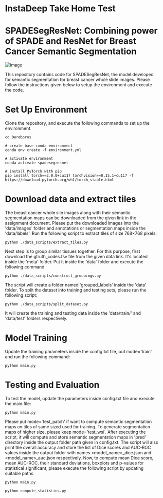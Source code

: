 # InstaDeep Take Home Test
# SPADESegResNet: Combining power of SPADE and ResNet for Breast Cancer Semantic Segmentation

![image](https://github.com/Srijay/SPADESegResNet/assets/6882352/14f39972-d5ba-47a0-aff0-cf322cbde712)

This repository contains code for SPADESegResNet, the model developed for semantic segmentation for breast cancer whole slide images. Please follow the instructions given below to setup the environment and execute the code.

# Set Up Environment

Clone the repository, and execute the following commands to set up the environment.

```
cd Ouroboros

# create base conda environment
conda env create -f environment.yml

# activate environment
conda activate spadesegresnet

# install PyTorch with pip
pip install torch==2.0.0+cu117 torchvision==0.15.1+cu117 -f https://download.pytorch.org/whl/torch_stable.html
```

# Download data and extract tiles

The breast cancer whole slie images along with their semantic segmentation maps can be downloaded from the given link in the assignment document. Please put the downloaded images into the 'data/images' folder and annotations or segmentation maps inside the 'data/labels'. Run the following script to extract tiles of size 768×768 pixels: 

```
python ./data_scripts/extract_tiles.py
```

Next step is to group similar tissues together. For this purpose, first download the gtruth_codes.tsv file from the given data link. It's located inside the 'meta' folder. Put it inside the 'data' folder and execute the following command

```
python ./data_scripts/construct_groupings.py
```

The script will create a folder named 'grouped_labels' inside the 'data' folder. To split the dataset into training and testing sets, please run the following script:

```
python ./data_scripts/split_dataset.py
```

It will create the training and testing data inside the 'data/train/' and 'data/test' folders respectively. 



# Model Training

Update the training parameters inside the config.txt file, put mode='train' and run the following command:

```
python main.py 
```

# Testing and Evaluation
To test the model, update the parameters inside config.txt file and execute the main file:

```
python main.py 
```

Please put mode='test_patch' if want to compute semantic segmentation maps on tiles of same sized used for training. To generate segmentation maps of higher size, please keep mode='test_wsi'. After executing the script, it will compute and store semantic segmentation maps in 'pred' directory inside the output folder path given in config.txt. The script will also print the overall accuracy and store the list of Dice scores and AUC-ROC values inside the output folder with names <model_name>_dice.json and <model_name>_auc.json respectively. Now, to compute mean Dice score, mean AUC-ROC, their standard deviations, boxplots and p-values for statistical significant, please execute the following script by updating suitable paths:

```
python main.py 
```

```
python compute_statistics.py 
```

